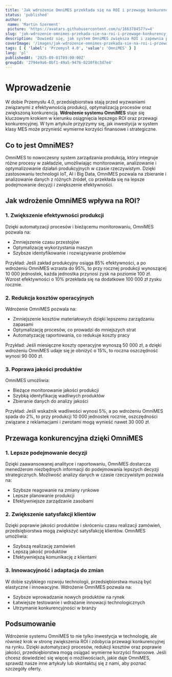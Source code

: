 ```yaml
---
title: 'Jak wdrożenie OmniMES przekłada się na ROI i przewagę konkurencyjną w przemyśle'
status: 'published'
author:
 name: 'Martin Szerment'
 picture: 'https://avatars.githubusercontent.com/u/166378457?v=4'
slug: 'jak-wdrozenie-omnimes-przekada-sie-na-roi-i-przewage-konkurencyjna-w-przemysle'
description: 'Dowiedz się, jak system OmniMES zwiększa ROI i zapewnia przewagę konkurencyjną w przemyśle 4.0.'
coverImage: '/images/jak-wdrozenie-omnimes-przekada-sie-na-roi-i-przewage-konkurencyjna-w-przemysle.png'
tags: [ { 'label': 'Przemysł 4.0', 'value': 'OmniMES' } ]
lang: 'pl'
publishedAt: '2025-09-01T09:00:00Z'
groupId: '2794e9a6-0bf1-49a5-9476-8210f8c3d7e4'
---
```

# Wprowadzenie

W dobie Przemysłu 4.0, przedsiębiorstwa stają przed wyzwaniami związanymi z efektywnością produkcji, optymalizacją procesów oraz zwiększoną konkurencją. **Wdrożenie systemu OmniMES** staje się kluczowym krokiem w kierunku osiągnięcia lepszego ROI oraz przewagi konkurencyjnej. W tym artykule przyjrzymy się, jak inwestycja w system klasy MES może przynieść wymierne korzyści finansowe i strategiczne.

## Co to jest OmniMES?

OmniMES to nowoczesny system zarządzania produkcją, który integruje różne procesy w zakładzie, umożliwiając monitorowanie, analizowanie i optymalizowanie działań produkcyjnych w czasie rzeczywistym. Dzięki zastosowaniu technologii IoT, AI i Big Data, OmniMES pozwala na zbieranie i analizowanie danych z różnych źródeł, co przekłada się na lepsze podejmowanie decyzji i zwiększenie efektywności.

## Jak wdrożenie OmniMES wpływa na ROI?

### 1. Zwiększenie efektywności produkcji

Dzięki automatyzacji procesów i bieżącemu monitorowaniu, OmniMES pozwala na:
- Zmniejszenie czasu przestojów
- Optymalizację wykorzystania maszyn
- Szybsze identyfikowanie i rozwiązywanie problemów

Przykład: Jeśli zakład produkcyjny osiąga 85% efektywności, a po wdrożeniu OmniMES wzrasta do 95%, to przy rocznej produkcji wynoszącej 10 000 jednostek, każda jednostka przynosi zysk na poziomie 100 zł. Wzrost efektywności o 10% przekłada się na dodatkowe 100 000 zł zysku rocznie.

### 2. Redukcja kosztów operacyjnych

Wdrożenie OmniMES pozwala na:
- Zmniejszenie kosztów materiałowych dzięki lepszemu zarządzaniu zapasami
- Optymalizację procesów, co prowadzi do mniejszych strat
- Automatyzację raportowania, co redukuje koszty pracy

Przykład: Jeśli miesięczne koszty operacyjne wynoszą 50 000 zł, a dzięki wdrożeniu OmniMES udaje się je obniżyć o 15%, to roczna oszczędność wynosi 90 000 zł.

### 3. Poprawa jakości produktów

OmniMES umożliwia:
- Bieżące monitorowanie jakości produkcji
- Szybką identyfikację wadliwych produktów
- Zbieranie danych do analizy jakości

Przykład: Jeśli wskaźnik wadliwości wynosi 5%, a po wdrożeniu OmniMES spada do 2%, to przy produkcji 10 000 jednostek rocznie, oszczędności związane z reklamacjami i zwrotami mogą wynieść nawet 30 000 zł.

## Przewaga konkurencyjna dzięki OmniMES

### 1. Lepsze podejmowanie decyzji

Dzięki zaawansowanej analityce i raportowaniu, OmniMES dostarcza menedżerom niezbędnych informacji do podejmowania lepszych decyzji strategicznych. Możliwość analizy danych w czasie rzeczywistym pozwala na:
- Szybsze reagowanie na zmiany rynkowe
- Lepsze planowanie produkcji
- Efektywniejsze zarządzanie zasobami

### 2. Zwiększenie satysfakcji klientów

Dzięki poprawie jakości produktów i skróceniu czasu realizacji zamówień, przedsiębiorstwa mogą zwiększyć satysfakcję klientów. OmniMES umożliwia:
- Szybszą realizację zamówień
- Lepszą jakość produktów
- Efektywniejszą komunikację z klientami

### 3. Innowacyjność i adaptacja do zmian

W dobie szybkiego rozwoju technologii, przedsiębiorstwa muszą być elastyczne i innowacyjne. Wdrożenie OmniMES pozwala na:
- Szybsze wprowadzanie nowych produktów na rynek
- Łatwiejsze testowanie i wdrażanie innowacji technologicznych
- Utrzymanie konkurencyjności w branży

## Podsumowanie

Wdrożenie systemu OmniMES to nie tylko inwestycja w technologię, ale również krok w stronę zwiększenia ROI i zdobycia przewagi konkurencyjnej na rynku. Dzięki automatyzacji procesów, redukcji kosztów oraz poprawie jakości, przedsiębiorstwa mogą osiągać wymierne korzyści finansowe. Jeśli chcesz dowiedzieć się więcej o możliwościach, jakie daje OmniMES, sprawdź nasze inne artykuły lub skontaktuj się z nami, aby poznać szczegóły oferty.
